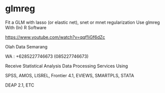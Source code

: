 # glmreg
Fit a GLM with lasso (or elastic net), snet or mnet regularization Use glmreg With (In) R Software

https://www.youtube.com/watch?v=qqf1iGf6dZc

Olah Data Semarang

WA : +6285227746673 (085227746673)

Receive Statistical Analysis Data Processing Services Using

SPSS, AMOS, LISREL, Frontier 4.1, EVIEWS, SMARTPLS, STATA

DEAP 2.1, ETC
